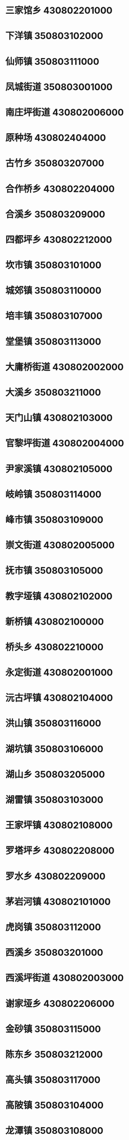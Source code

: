 # 三家馆乡 430802201000
# 下洋镇 350803102000
# 仙师镇 350803111000
# 凤城街道 350803001000
# 南庄坪街道 430802006000
# 原种场 430802404000
# 古竹乡 350803207000
# 合作桥乡 430802204000
# 合溪乡 350803209000
# 四都坪乡 430802212000
# 坎市镇 350803101000
# 城郊镇 350803110000
# 培丰镇 350803107000
# 堂堡镇 350803113000
# 大庸桥街道 430802002000
# 大溪乡 350803211000
# 天门山镇 430802103000
# 官黎坪街道 430802004000
# 尹家溪镇 430802105000
# 岐岭镇 350803114000
# 峰市镇 350803109000
# 崇文街道 430802005000
# 抚市镇 350803105000
# 教字垭镇 430802102000
# 新桥镇 430802100000
# 桥头乡 430802210000
# 永定街道 430802001000
# 沅古坪镇 430802104000
# 洪山镇 350803116000
# 湖坑镇 350803106000
# 湖山乡 350803205000
# 湖雷镇 350803103000
# 王家坪镇 430802108000
# 罗塔坪乡 430802208000
# 罗水乡 430802209000
# 茅岩河镇 430802101000
# 虎岗镇 350803112000
# 西溪乡 350803201000
# 西溪坪街道 430802003000
# 谢家垭乡 430802206000
# 金砂镇 350803115000
# 陈东乡 350803212000
# 高头镇 350803117000
# 高陂镇 350803104000
# 龙潭镇 350803108000
